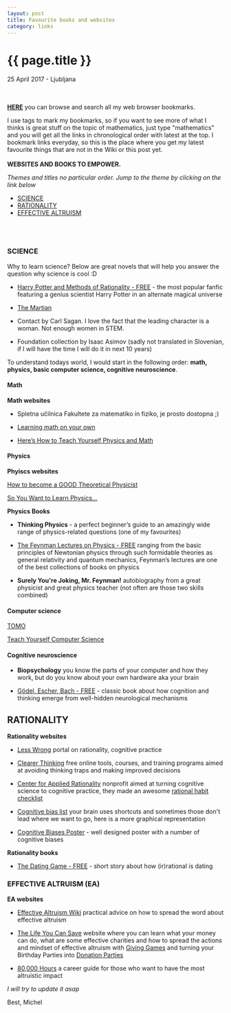 ```yaml
---
layout: post
title: Favourite books and websites
category: links
---
```


{{ page.title }}
================

<p class="meta">25 April 2017 - Ljubljana</p>

<br><br>
[**HERE**](https://www.bibsonomy.org/user/michelc) you can browse and search all my web browser bookmarks. 

I use tags to mark my bookmarks, so if you want to see more of what I thinks is great stuff on the topic of mathematics, just type "mathematics" and you will get all the links in chronological order with latest at the top. I bookmark links everyday, so this is the place where you get my latest favourite things that are not in the Wiki or this post yet.
<br><br>
**WEBSITES AND BOOKS TO EMPOWER.**

*Themes and titles no particular order. Jump to the theme by clicking on the link below*

- [SCIENCE](#science)
- [RATIONALITY](#rationality)
- [EFFECTIVE ALTRUISM](#effective-altruism)

<br><br>

### SCIENCE

Why to learn science? Below are great novels that will help you answer the question why science is cool :D

- [Harry Potter and Methods of Rationality - FREE](http://hpmor.com/) - the most popular fanfic featuring a genius scientist Harry Potter in an alternate magical universe

- [The Martian](https://www.readanybook.com/ebook/the-martian-565265)

- Contact by Carl Sagan. 
 I love the fact that the leading character is a woman. Not enough women in STEM.

- Foundation collection by Isaac Asimov (sadly not translated in Slovenian, if I will have the time I will do it in next 10 years)

To understand todays world, I would start in the following order: **math, physics, basic computer science, cognitive neuroscience**.

#### Math

**Math websites**


- Spletna učilnica Fakultete za matematiko in fiziko, je prosto dostopna ;)

- [Learning math on your own](https://medium.com/@amathstudent/learning-math-on-your-own-39fe90c3536b)

- [Here’s How to Teach Yourself Physics and Math](https://futurism.com/want-physicist-heres-guide/)

#### Physics

**Phyiscs websites**

[How to become a GOOD Theoretical Physicist](http://www.staff.science.uu.nl/~gadda001/goodtheorist/index.html)

[So You Want to Learn Physics...](https://www.susanjfowler.com/blog/2016/8/13/so-you-want-to-learn-physics)

**Physics Books**

- **Thinking Physics** - a perfect beginner’s guide to an amazingly wide range of physics-related questions (one of my favourites)

- [The Feynman Lectures on Physics - FREE]() ranging from the basic principles of Newtonian physics through such formidable theories as general relativity and quantum mechanics, Feynman’s lectures are one of the best collections of books on physics

- **Surely You're Joking, Mr. Feynman!** autobiography from a great physicist and great physics teacher (not often are those two skills combined)


#### Computer science

[TOMO](https://www.projekt-tomo.si/accounts/login/?next=/course/17/)

[Teach Yourself Computer Science](https://teachyourselfcs.com/)

#### Cognitive neuroscience

- **Biopsychology** you know the parts of your computer and how they work, but do you know about your own hardware aka your brain

- [Gödel, Escher, Bach - FREE](https://www.physixfan.com/wp-content/files/GEBen.pdf) - classic book about how cognition and thinking emerge from well-hidden neurological mechanisms

## RATIONALITY

**Rationality websites**

- [Less Wrong](http://lesswrong.com/) portal on rationality, cognitive practice

- [Clearer Thinking](http://www.clearerthinking.org/) free online tools, courses, and training programs aimed at avoiding thinking traps and making improved decisions 

- [Center for Applied Rationality](http://rationality.org/) nonprofit aimed at turning cognitive science to cognitive practice, they made an awesome [rational habit checklist](http://2ho3pq1fpuw423qecr4886n1.wpengine.netdna-cdn.com/wp-content/uploads/2013/01/checklist_of_rationality_habits.pdf)

- [Cognitive bias list](http://rationalwiki.org/wiki/List_of_cognitive_biases) your brain uses shortcuts and sometimes those don't lead where we want to go, here is a more graphical representation
- [Cognitive Biases Poster](http://ritholtz.com/wp-content/uploads/2016/09/1-71TzKnr7bzXU_l_pU6DCNA.jpeg) -  well designed poster with a number of cognitive biases

**Rationality books**

- [The Dating Game - FREE](http://people.duke.edu/~dandan/stories/Dating.pdf) - short story about how (ir)rational is dating

### EFFECTIVE ALTRUISM (EA)

**EA websites**

- [Effective Altruism Wiki](http://wiki.effectivealtruismhub.com/index.php?title=Effective_Altruism_Wiki) practical advice on how to spread the 
  word about effective altruism
  
- [The Life You Can Save](https://www.thelifeyoucansave.org/) website where you can learn what your money can do, what are some effective charities and how to spread the actions and mindset of effective altruism with [Giving Games](https://www.thelifeyoucansave.org/Giving-Games/Resources/Instruction-Manual) and turning your Birthday Parties into [Donation Parties](https://www.thelifeyoucansave.org/Blog/ID/185/Donate-your-birthday-and-raise-money-for-charity)

- [80,000 Hours](http://rationality.org/) a career guide for those who want to have the most altruistic impact



*I will try to update it asap*

Best,
Michel
